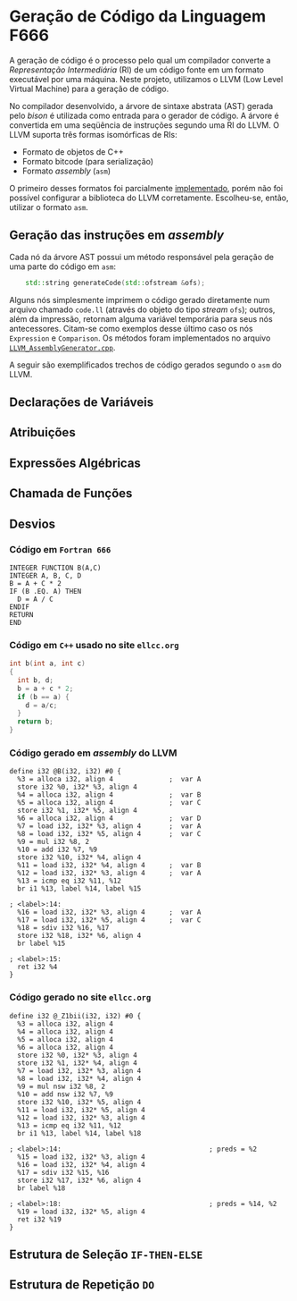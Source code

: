 # Geração de Código da Linguagem F666


A geração de código é o processo pelo qual um compilador converte a *Representação Intermediária* (RI) de um código fonte em um formato executável por uma máquina. Neste projeto, utilizamos o LLVM (Low Level Virtual Machine) para a geração de código.

No compilador desenvolvido, a árvore de sintaxe abstrata (AST) gerada pelo *bison* é utilizada como entrada para o gerador de código. A árvore é convertida em uma seqüência de instruções segundo uma RI do LLVM. O LLVM suporta três formas isomórficas de RIs:

* Formato de objetos de C++
* Formato bitcode (para serialização)
* Formato *assembly* (`asm`)

O primeiro desses formatos foi parcialmente [implementado](https://github.com/makhles/f666/blob/master/src/codegen.cpp), porém não foi possível configurar a biblioteca do LLVM corretamente. Escolheu-se, então, utilizar o formato `asm`.


## Geração das instruções em *assembly*

Cada nó da árvore AST possui um método responsável pela geração de uma parte do código em `asm`:

```C++
    std::string generateCode(std::ofstream &ofs);
``` 

Alguns nós simplesmente imprimem o código gerado diretamente num arquivo chamado `code.ll` (através do objeto do tipo *stream* `ofs`); outros, além da impressão, retornam alguma variável temporária para seus nós antecessores. Citam-se como exemplos desse último caso os nós `Expression` e `Comparison`. Os métodos foram implementados no arquivo [`LLVM_AssemblyGenerator.cpp`](https://github.com/makhles/f666/blob/slave/src/LLVM_AssemblyGenerator.cpp).

A seguir são exemplificados trechos de código gerados segundo o `asm` do LLVM.




## Declarações de Variáveis
## Atribuições
## Expressões Algébricas
## Chamada de Funções




## Desvios

### Código em `Fortran 666`

```Fortran
INTEGER FUNCTION B(A,C)
INTEGER A, B, C, D
B = A + C * 2
IF (B .EQ. A) THEN
  D = A / C
ENDIF
RETURN
END
```

### Código em `C++` usado no site `ellcc.org`

```C++
int b(int a, int c)
{
  int b, d;
  b = a + c * 2;
  if (b == a) {
    d = a/c;
  }
  return b;
}
```



### Código gerado em _assembly_ do LLVM

```
define i32 @B(i32, i32) #0 {
  %3 = alloca i32, align 4              ;  var A
  store i32 %0, i32* %3, align 4
  %4 = alloca i32, align 4              ;  var B
  %5 = alloca i32, align 4              ;  var C
  store i32 %1, i32* %5, align 4
  %6 = alloca i32, align 4              ;  var D
  %7 = load i32, i32* %3, align 4       ;  var A
  %8 = load i32, i32* %5, align 4       ;  var C
  %9 = mul i32 %8, 2
  %10 = add i32 %7, %9
  store i32 %10, i32* %4, align 4
  %11 = load i32, i32* %4, align 4      ;  var B
  %12 = load i32, i32* %3, align 4      ;  var A
  %13 = icmp eq i32 %11, %12
  br i1 %13, label %14, label %15

; <label>:14:
  %16 = load i32, i32* %3, align 4      ;  var A
  %17 = load i32, i32* %5, align 4      ;  var C
  %18 = sdiv i32 %16, %17
  store i32 %18, i32* %6, align 4
  br label %15

; <label>:15:
  ret i32 %4
}
```

### Código gerado no site `ellcc.org`

```
define i32 @_Z1bii(i32, i32) #0 {
  %3 = alloca i32, align 4
  %4 = alloca i32, align 4
  %5 = alloca i32, align 4
  %6 = alloca i32, align 4
  store i32 %0, i32* %3, align 4
  store i32 %1, i32* %4, align 4
  %7 = load i32, i32* %3, align 4
  %8 = load i32, i32* %4, align 4
  %9 = mul nsw i32 %8, 2
  %10 = add nsw i32 %7, %9
  store i32 %10, i32* %5, align 4
  %11 = load i32, i32* %5, align 4
  %12 = load i32, i32* %3, align 4
  %13 = icmp eq i32 %11, %12
  br i1 %13, label %14, label %18

; <label>:14:                                     ; preds = %2
  %15 = load i32, i32* %3, align 4
  %16 = load i32, i32* %4, align 4
  %17 = sdiv i32 %15, %16
  store i32 %17, i32* %6, align 4
  br label %18

; <label>:18:                                     ; preds = %14, %2
  %19 = load i32, i32* %5, align 4
  ret i32 %19
}
```


## Estrutura de Seleção `IF-THEN-ELSE`
## Estrutura de Repetição `DO`